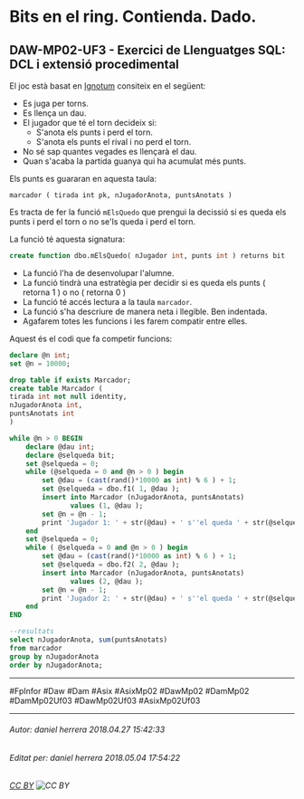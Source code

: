 # Bits en el ring. Contienda. Dado.
## DAW-MP02-UF3 - Exercici de Llenguatges SQL: DCL i extensió procedimental
El joc està basat en [Ignotum](http://bitsenelring.blogspot.com.es/2013/08/nueva-competencia-ignotum.html) consiteix en el següent:

* Es juga per torns.
* Es llença un dau.
* El jugador que té el torn decideix si:
    * S'anota els punts i perd el torn.
    * S'anota els punts el rival i no perd el torn.
* No sé sap quantes vegades es llençarà el dau.
* Quan s'acaba la partida guanya qui ha acumulat més punts.

Els punts es guararan en aquesta taula:

    marcador ( tirada int pk, nJugadorAnota, puntsAnotats )

Es tracta de fer la funció `mElsQuedo`  que prengui la decissió si es queda els punts i perd el torn o no se'ls queda i perd el torn.

La funció té aquesta signatura:

```sql
create function dbo.mElsQuedo( nJugador int, punts int ) returns bit
```

* La funció l'ha de desenvolupar l'alumne.
* La funció tindrà una estratègia per decidir si es queda els punts ( retorna 1 ) o no ( retorna 0 )
* La funció té accés lectura a la taula `marcador`.
* La funció s'ha descriure de manera neta i llegible. Ben indentada.
* Agafarem totes les funcions i les farem compatir entre elles.

Aquest és el codi que fa competir funcions:

```sql
declare @n int;
set @n = 10000;

drop table if exists Marcador;
create table Marcador (
tirada int not null identity,
nJugadorAnota int,
puntsAnotats int
)

while @n > 0 BEGIN
	declare @dau int;
	declare @selqueda bit;
    set @selqueda = 0;
    while (@selqueda = 0 and @n > 0 ) begin
	    set @dau = (cast(rand()*10000 as int) % 6 ) + 1;
        set @selqueda = dbo.f1( 1, @dau );
        insert into Marcador (nJugadorAnota, puntsAnotats)
               values (1, @dau );
        set @n = @n - 1;
        print 'Jugador 1: ' + str(@dau) + ' s''el queda ' + str(@selqueda)
    end
    set @selqueda = 0;
    while ( @selqueda = 0 and @n > 0 ) begin
	    set @dau = (cast(rand()*10000 as int) % 6 ) + 1;
        set @selqueda = dbo.f2( 2, @dau );
        insert into Marcador (nJugadorAnota, puntsAnotats)
               values (2, @dau );
        set @n = @n - 1;
        print 'Jugador 2: ' + str(@dau) + ' s''el queda ' + str(@selqueda)
    end
END

--resultats
select nJugadorAnota, sum(puntsAnotats)
from marcador
group by nJugadorAnota
order by nJugadorAnota;
```

---

#FpInfor #Daw #Dam #Asix #AsixMp02 #DawMp02 #DamMp02 #DamMp02Uf03 #DawMp02Uf03 #AsixMp02Uf03

---

###### Autor: daniel herrera 2018.04.27 15:42:33
###### Editat per: daniel herrera 2018.05.04 17:54:22
###### [CC BY](https://creativecommons.org/licenses/by/4.0/) ![CC BY](https://licensebuttons.net/l/by/3.0/80x15.png)
